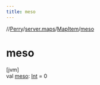 ```yaml
---
title: meso
---
```

//[Perry](../../../index.html)/[server.maps](../index.html)/[MapItem](index.html)/[meso](meso.html)



# meso



[jvm]\
val [meso](meso.html): [Int](https://kotlinlang.org/api/latest/jvm/stdlib/kotlin/-int/index.html) = 0




